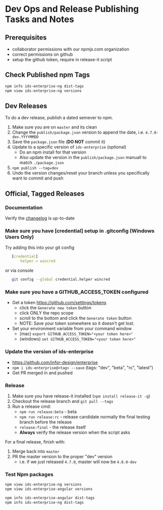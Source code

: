# Dev Ops and Release Publishing Tasks and Notes

## Prerequisites

- collaborator permissions with our npmjs.com organization
- correct permissions on github
- setup the github token, require in release-it script

## Check Published npm Tags

```bash
npm info ids-enterprise-ng dist-tags
npm view ids-enterprise-ng versions
```

## Dev Releases

To do a dev release, publish a dated semever to npm.

1. Make sure you are on `master` and its clean
1. Change the `publish/package.json` version to append the date, i.e. `4.7.0-dev.YYYYMMDD`
1. Save the `package.json` file (**DO NOT** commit it)
1. Update to a specific version of `ids-enterprise` (optional)
    - Do an npm install for that version
    - Also update the version in the `publish/package.json` manuall to match `./package.json`
1. `npm publish --tag=dev`
1. Undo the version changes/reset your branch unless you specifically want to commit and push

## Official, Tagged Releases

### Documentation

Verify the [changelog](docs/changelog) is up-to-date

### Make sure you have [credential] setup in .gitconfig  (Windows Users Only)

Try adding this into your git config

```yml
   [credential]
       helper = wincred
```

or via console

```sh
   git config --global credential.helper wincred
```

### Make sure you have a GITHUB_ACCESS_TOKEN configured

- Get a token <https://github.com/settings/tokens>
    - click the `Generate new token` button
    - click ONLY the repo scope
    - scroll to the bottom and click the `Generate token` button
    - NOTE: Save your token somewhere so it doesn't get lost.
- Set your environment variable from your command window
    - (mac) `export GITHUB_ACCESS_TOKEN="<your token here>"`
    - (windows) `set GITHUB_ACCESS_TOKEN="<your token here>"`

### Update the version of ids-enterprise

- <https://github.com/infor-design/enterprise>
- `npm i ids-enterprise@<tag> --save` (tags: "dev", "beta", "rc", "latest")
- Get PR merged in and pushed

### Release

1. Make sure you have release-it installed (`npm install release-it -g`)
1. Checkout the release branch and `git pull --tags`
1. Run a release cmd:
    - `npm run release:beta` - beta
    - `npm run release:rc` - release candidate normally the final testing branch before the release
    - `release:final` - the release itself
    - **Always** verify the release version when the script asks

For a final release, finish with:

1. Merge back into `master`
1. PR the master version to the proper "dev" version
    - i.e. if we just released `4.7.0`, master will now be `4.8.0-dev`

### Test Npm packages

```bash
npm view ids-enterprise-ng versions
npm view ids-enterprise-angular versions

npm info ids-enterprise-angular dist-tags
npm info ids-enterprise-ng dist-tags
```
